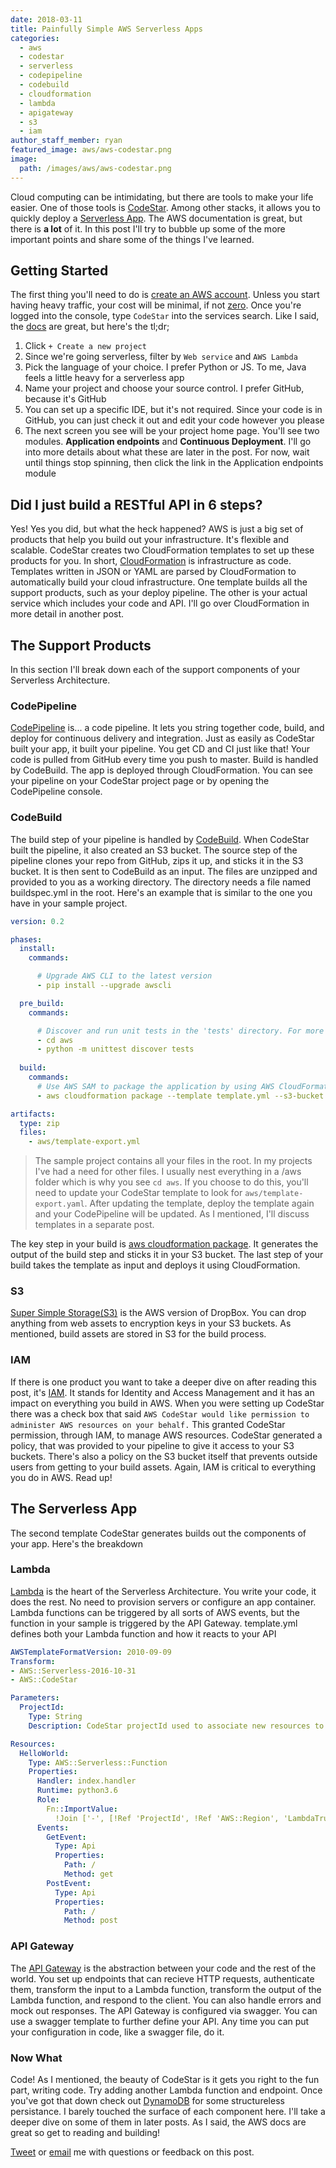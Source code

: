 ```yaml
---
date: 2018-03-11
title: Painfully Simple AWS Serverless Apps
categories:
  - aws
  - codestar
  - serverless
  - codepipeline
  - codebuild
  - cloudformation
  - lambda
  - apigateway
  - s3
  - iam
author_staff_member: ryan
featured_image: aws/aws-codestar.png
image:
  path: /images/aws/aws-codestar.png
---
```


Cloud computing can be intimidating, but there are tools to make your life easier. One of those tools is [CodeStar](https://aws.amazon.com/codestar/). Among other stacks, it allows you to quickly deploy a [Serverless App](https://aws.amazon.com/serverless/?nc1=f_dr). The AWS documentation is great, but there is **a lot** of it. In this post I'll try to bubble up some of the more important points and share some of the things I've learned.

## Getting Started

The first thing you'll need to do is [create an AWS account](https://portal.aws.amazon.com/billing/signup#/start). Unless you start having heavy traffic, your cost will be minimal, if not [zero](https://aws.amazon.com/free/). Once you're logged into the console, type `CodeStar` into the services search. Like I said, the [docs](https://docs.aws.amazon.com/codestar/latest/userguide/setting-up.html) are great, but here's the tl;dr;

1. Click `+ Create a new project`
2. Since we're going serverless, filter by `Web service` and `AWS Lambda`
3. Pick the language of your choice. I prefer Python or JS. To me, Java feels a little heavy for a serverless app
4. Name your project and choose your source control. I prefer GitHub, because it's GitHub
5. You can set up a specific IDE, but it's not required. Since your code is in GitHub, you can just check it out and edit your code however you please
6. The next screen you see will be your project home page. You'll see two modules. **Application endpoints** and **Continuous Deployment**. I'll go into more details about what these are later in the post. For now, wait until things stop spinning, then click the link in the Application endpoints module

## Did I just build a RESTful API in 6 steps?

Yes! Yes you did, but what the heck happened? AWS is just a big set of products that help you build out your infrastructure. It's flexible and scalable. CodeStar creates two CloudFormation templates to set up these products for you. In short, [CloudFormation](https://aws.amazon.com/cloudformation/) is infrastructure as code. Templates written in JSON or YAML are parsed by CloudFormation to automatically build your cloud infrastructure. One template builds all the support products, such as your deploy pipeline. The other is your actual service which includes your code and API. I'll go over CloudFormation in more detail in another post.

## The Support Products

In this section I'll break down each of the support components of your Serverless Architecture.

### CodePipeline

[CodePipeline](https://aws.amazon.com/codepipeline/) is... a code pipeline. It lets you string together code, build, and deploy for continuous delivery and integration. Just as easily as CodeStar built your app, it built your pipeline. You get CD and CI just like that! Your code is pulled from GitHub every time you push to master. Build is handled by CodeBuild. The app is deployed through CloudFormation. You can see your pipeline on your CodeStar project page or by opening the CodePipeline console.

### CodeBuild

The build step of your pipeline is handled by [CodeBuild](https://aws.amazon.com/codebuild/). When CodeStar built the pipeline, it also created an S3 bucket. The source step of the pipeline clones your repo from GitHub, zips it up, and sticks it in the S3 bucket. It is then sent to CodeBuild as an input. The files are unzipped and provided to you as a working directory. The directory needs a file named buildspec.yml in the root. Here's an example that is similar to the one you have in your sample project.

```yaml
version: 0.2

phases:
  install:
    commands:

      # Upgrade AWS CLI to the latest version
      - pip install --upgrade awscli

  pre_build:
    commands:

      # Discover and run unit tests in the 'tests' directory. For more information, see <https://docs.python.org/3/library/unittest.html#test-discovery>
      - cd aws
      - python -m unittest discover tests
  
  build:
    commands:
      # Use AWS SAM to package the application by using AWS CloudFormation
      - aws cloudformation package --template template.yml --s3-bucket $S3_BUCKET --output-template template-export.yml

artifacts:
  type: zip
  files:
    - aws/template-export.yml
```

> The sample project contains all your files in the root. In my projects I've had a need for other files. I usually nest everything in a /aws folder which is why you see `cd aws`. If you choose to do this, you'll need to update your CodeStar template to look for `aws/template-export.yaml`. After updating the template, deploy the template again and your CodePipeline will be updated. As I mentioned, I'll discuss templates in a separate post.

The key step in your build is [aws cloudformation package](https://docs.aws.amazon.com/cli/latest/reference/cloudformation/package.html). It generates the output of the build step and sticks it in your S3 bucket. The last step of your build takes the template as input and deploys it using CloudFormation.

### S3

[Super Simple Storage(S3)](https://aws.amazon.com/s3/) is the AWS version of DropBox. You can drop anything from web assets to encryption keys in your S3 buckets. As mentioned, build assets are stored in S3 for the build process.

### IAM

If there is one product you want to take a deeper dive on after reading this post, it's [IAM](https://aws.amazon.com/iam/). It stands for Identity and Access Management and it has an impact on everything you build in AWS. When you were setting up CodeStar there was a check box that said `AWS CodeStar would like permission to administer AWS resources on your behalf.` This granted CodeStar permission, through IAM, to manage AWS resources. CodeStar generated a policy, that was provided to your pipeline to give it access to your S3 buckets. There's also a policy on the S3 bucket itself that prevents outside users from getting to your build assets. Again, IAM is critical to everything you do in AWS. Read up!

## The Serverless App

The second template CodeStar generates builds out the components of your app. Here's the breakdown

### Lambda

[Lambda](https://aws.amazon.com/lambda/) is the heart of the Serverless Architecture. You write your code, it does the rest. No need to provision servers or configure an app container. Lambda functions can be triggered by all sorts of AWS events, but the function in your sample is triggered by the API Gateway. template.yml defines both your Lambda function and how it reacts to your API

```yaml
AWSTemplateFormatVersion: 2010-09-09
Transform:
- AWS::Serverless-2016-10-31
- AWS::CodeStar

Parameters:
  ProjectId:
    Type: String
    Description: CodeStar projectId used to associate new resources to team members

Resources:
  HelloWorld:
    Type: AWS::Serverless::Function
    Properties:
      Handler: index.handler
      Runtime: python3.6
      Role:
        Fn::ImportValue:
          !Join ['-', [!Ref 'ProjectId', !Ref 'AWS::Region', 'LambdaTrustRole']]
      Events:
        GetEvent:
          Type: Api
          Properties:
            Path: /
            Method: get
        PostEvent:
          Type: Api
          Properties:
            Path: /
            Method: post
```

### API Gateway

The [API Gateway](https://aws.amazon.com/api-gateway/) is the abstraction between your code and the rest of the world. You set up endpoints that can recieve HTTP requests, authenticate them, transform the input to a Lambda function, transform the output of the Lambda function, and respond to the client. You can also handle errors and mock out responses. The API Gateway is configured via swagger. You can use a swagger template to further define your API. Any time you can put your configuration in code, like a swagger file, do it.

### Now What

Code! As I mentioned, the beauty of CodeStar is it gets you right to the fun part, writing code. Try adding another Lambda function and endpoint. Once you've got that down check out [DynamoDB](https://aws.amazon.com/dynamodb/) for some structureless persistance. I barely touched the surface of each component here. I'll take a deeper dive on some of them in later posts. As I said, the AWS docs are great so get to reading and building!

[Tweet](https://twitter.com/base11ryan) or [email](mailto:ryan@base11studios.com) me with questions or feedback on this post.